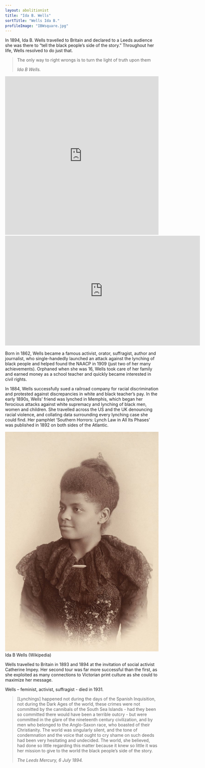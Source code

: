 ```yaml
---
layout: abolitionist
title: "Ida B. Wells"
sortTitle: "Wells Ida B."
profileImage: "IBWsquare.jpg"
---
```


In 1894, Ida B. Wells travelled to Britain and declared to a Leeds audience she was there to “tell the black people’s side of the story.” Throughout her life, Wells resolved to do just that.

>The only way to right wrongs is to turn the light of truth upon them
> <footer><cite>Ida B Wells.</cite></footer>

<iframe width="100%" height="520" frameborder="0" src="https://murray7872.carto.com/builder/022d96db-bae2-4e70-a45b-7c6c624093ff/embed" allowfullscreen webkitallowfullscreen mozallowfullscreen oallowfullscreen msallowfullscreen></iframe>

<iframe width="640px" height="360" frameborder="0" src="https://gcp-europe-west1.app.carto.com/map/43e88975-7b07-4eeb-b2a1-6918b57c5164/embed" allowfullscreen webkitallowfullscreen mozallowfullscreen oallowfullscreen msallowfullscreen></iframe>


Born in 1862, Wells became a famous activist, orator, suffragist, author and journalist, who single-handedly launched an attack against the lynching of black people and helped found the NAACP in 1909 (just two of her many achievements). Orphaned when she was 16, Wells took care of her family and earned money as a school teacher and quickly became interested in civil rights.

In 1884, Wells successfully sued a railroad company for racial discrimination and protested against discrepancies in white and black teacher’s pay. In the early 1890s, Wells’ friend was lynched in Memphis, which began her ferocious attacks against white supremacy and lynching of black men, women and children. She travelled across the US and the UK denouncing racial violence, and collating data surrounding every lynching case she could find. Her pamphlet ‘Southern Horrors: Lynch Law in All Its Phases’ was published in 1892 on both sides of the Atlantic.

![Picture of Ida B Wells](/img/IBW2.jpg)
<span class="caption text-muted">Ida B Wells (Wikipedia)</span>

Wells travelled to Britain in 1893 and 1894 at the invitation of social activist Catherine Impey. Her second tour was far more successful than the first, as she exploited as many connections to Victorian print culture as she could to maximize her message.

Wells – feminist, activist, suffragist - died in 1931.

> [Lynchings] happened not during the days of the Spanish Inquisition, not during the Dark Ages of the world, these crimes were not committed by the cannibals of the South Sea Islands - had they been so committed there would have been a terrible outcry - but were committed in the glare of the nineteenth century civilization, and by men who belonged to the Anglo-Saxon race, who boasted of their Christianity. The world was singularly silent, and the tone of condemnation and the voice that ought to cry shame on such deeds had been very hesitating and undecided. The world, she believed, had done so little regarding this matter because it knew so little it was her mission to give to the world the black people’s side of the story.
> <footer><cite>The Leeds Mercury, 6 July 1894.</cite></footer>
